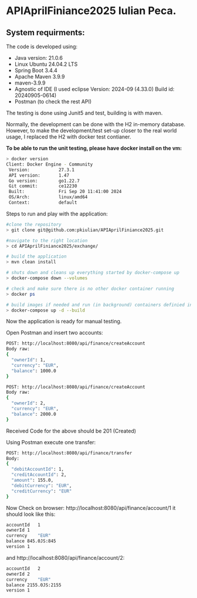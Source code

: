 # APIAprilFiniance2025 Iulian Peca.

## System requirments: 

The code is developed using:
- Java version: 21.0.6 
- Linux Ubuntu 24.04.2 LTS
- Spring Boot 3.4.4 
- Apache Maven 3.9.9 
- maven-3.9.9 
- Agnostic of IDE (I used eclipse Version: 2024-09 (4.33.0) Build id: 20240905-0614)
- Postman (to check the rest API) 

The testing is done using Junit5 and test, building is with maven.  


Normally, the development can be done with the H2 in-memory database. 
However, to make the development/test set-up closer to the real world usage, I replaced the H2 with docker test contianer. 

**To be able to run the unit testing, please have docker install on the vm:** 

```bash
> docker version
Client: Docker Engine - Community
 Version:           27.3.1
 API version:       1.47
 Go version:        go1.22.7
 Git commit:        ce12230
 Built:             Fri Sep 20 11:41:00 2024
 OS/Arch:           linux/amd64
 Context:           default
```

Steps to run and play with the application:

```bash
#clone the repository
> git clone git@github.com:pkiulian/APIAprilFiniance2025.git
```

```bash
#navigate to the right location
> cd APIAprilFiniance2025/exchange/
```

```bash
# build the application
> mvn clean install 
```

```bash
# shuts down and cleans up everything started by docker-compose up
> docker-compose down --volumes
```

```bash
# check and make sure there is no other docker container running
> docker ps
```

```bash
# build images if needed and run (in background) containers definied in docker-compose.yml
> docker-compose up -d --build
```

Now the application is ready for manual testing.

Open Postman and insert two accounts: 

```bash
POST: http://localhost:8080/api/finance/createAccount
Body raw: 
{
  "ownerId": 1,
  "currency": "EUR",
  "balance": 1000.0
}
```
```bash
POST: http://localhost:8080/api/finance/createAccount
Body raw: 
{
  "ownerId": 2,
  "currency": "EUR",
  "balance": 2000.0
}
```
Received Code for the above should be 201 (Created)

Using Postman execute one transfer: 
```bash
POST: http://localhost:8080/api/finance/transfer
Body:
{
  "debitAccountId": 1,
  "creditAccountId": 2,
  "amount": 155.0,
  "debitCurrency": "EUR",
  "creditCurrency": "EUR"
}
```

Now Check on browser: http://localhost:8080/api/finance/account/1 it should look like this: 
```bash
accountId	1
ownerId	1
currency	"EUR"
balance	845.0JS:845
version	1
```
and http://localhost:8080/api/finance/account/2:
```bash
accountId	2
ownerId	2
currency	"EUR"
balance	2155.0JS:2155
version	1
```





